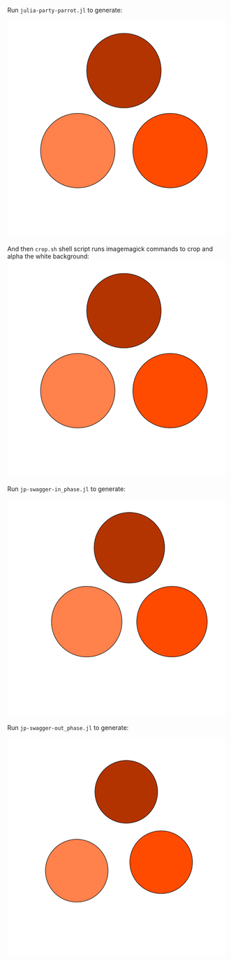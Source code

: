 Run `julia-party-parrot.jl` to generate:

![Julia Party Parrot](./parrot_julia_logo_v1.gif)

And then `crop.sh` shell script runs imagemagick commands to crop and alpha the white background:
![ImageMagick script](./parrot_julia_logo_v1_crop.gif)

Run `jp-swagger-in_phase.jl` to generate:

![In phase](./parrot_julia_swagger_in_phase.gif)

Run `jp-swagger-out_phase.jl` to generate:

![Out of phase](./parrot_julia_swagger_out_of_phase.gif)
